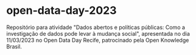 # open-data-day-2023
Repositório para atividade "Dados abertos e políticas públicas: Como a investigação de dados pode levar à mudança social", apresentada no dia 11/03/2023 no Open Data Day Recife, patrocinado pela Open Knowledge Brasil.
